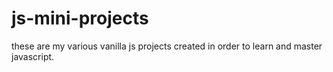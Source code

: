 # js-mini-projects
these are my various vanilla js projects created in order to learn and master javascript.
